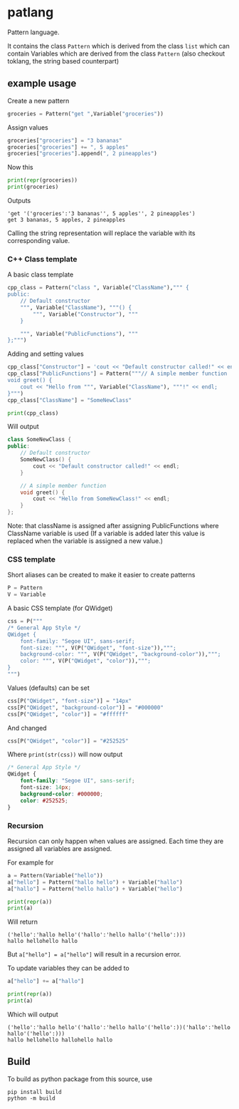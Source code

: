# patlang

Pattern language.

It contains the class `Pattern` which is derived from the class `list` which can contain Variables which are derived from the class `Pattern` (also checkout toklang, the string based counterpart)

## example usage

Create a new pattern

```python
groceries = Pattern("get ",Variable("groceries"))
```

Assign values

```python
groceries["groceries"] = "3 bananas"
groceries["groceries"] += ", 5 apples"
groceries["groceries"].append(", 2 pineapples")
```

Now this

```python
print(repr(groceries))
print(groceries)
```

Outputs

```
'get '('groceries':'3 bananas'', 5 apples'', 2 pineapples')
get 3 bananas, 5 apples, 2 pineapples
```

Calling the string representation will replace the variable with its corresponding value.

### C++ Class template

A basic class template

```python
cpp_class = Pattern("class ", Variable("ClassName"),""" {
public:
    // Default constructor
    """, Variable("ClassName"), """() {
        """, Variable("Constructor"), """
    }

    """, Variable("PublicFunctions"), """
};""")
```

Adding and setting values

```python
cpp_class["Constructor"] = 'cout << "Default constructor called!" << endl;'
cpp_class["PublicFunctions"] = Pattern("""// A simple member function
void greet() {
    cout << "Hello from """, Variable("ClassName"), """!" << endl;
}""")
cpp_class["ClassName"] = "SomeNewClass"

print(cpp_class)
```

Will output

```cpp
class SomeNewClass {
public:
    // Default constructor
    SomeNewClass() {
        cout << "Default constructor called!" << endl;
    }

    // A simple member function
    void greet() {
        cout << "Hello from SomeNewClass!" << endl;
    }
};
```

Note: that className is assigned after assigning PublicFunctions where ClassName variable is used (If a variable is added later this value is replaced when the variable is assigned a new value.)

### CSS template

Short aliases can be created to make it easier to create patterns

```python
P = Pattern
V = Variable
```

A basic CSS template (for QWidget)

```python
css = P("""
/* General App Style */
QWidget {
    font-family: "Segoe UI", sans-serif;
    font-size: """, V(P("QWidget", "font-size")),""";
    background-color: """, V(P("QWidget", "background-color")),""";
    color: """, V(P("QWidget", "color")),""";
}
""")
```

Values (defaults) can be set

```python
css[P("QWidget", "font-size")] = "14px"
css[P("QWidget", "background-color")] = "#000000"
css[P("QWidget", "color")] = "#ffffff"
```

And changed

```python
css[P("QWidget", "color")] = "#252525"
```

Where `print(str(css))` will now output

```css
/* General App Style */
QWidget {
    font-family: "Segoe UI", sans-serif;
    font-size: 14px;
    background-color: #000000;
    color: #252525;
}
```

### Recursion

Recursion can only happen when values are assigned. Each time they are assigned all variables are assigned.

For example for

```python
a = Pattern(Variable("hello"))
a["hello"] = Pattern("hallo hello") + Variable("hallo")
a["hallo"] = Pattern("hello hallo") + Variable("hello")

print(repr(a))
print(a)
```

Will return

```
('hello':'hallo hello'('hallo':'hello hallo'('hello':)))
hallo hellohello hallo
```

But `a["hello"] = a["hello"]` will result in a recursion error.

To update variables they can be added to

```python
a["hello"] += a["hallo"]

print(repr(a))
print(a)
```

Which will output

```
('hello':'hallo hello'('hallo':'hello hallo'('hello':))('hallo':'hello hallo'('hello':)))
hallo hellohello hallohello hallo
```

## Build

To build as python package from this source, use

```
pip install build
python -m build
```